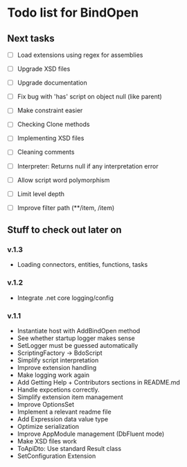 Todo list for BindOpen
====

## Next tasks

- [ ] Load extensions using regex for assemblies
- [ ] Upgrade XSD files
- [ ] Upgrade documentation

- [ ] Fix bug with 'has' script on object null (like parent)
- [ ] Make constraint easier
- [ ] Checking Clone methods
- [ ] Implementing XSD files
- [ ] Cleaning comments
- [ ] Interpreter: Returns null if any interpretation error
- [ ] Allow script word polymorphism
- [ ] Limit level depth
- [ ] Improve filter path (**/item, /item)

## Stuff to check out later on

### v.1.3
* Loading connectors, entities, functions, tasks

### v.1.2
* Integrate .net core logging/config

### v.1.1

* Instantiate host with AddBindOpen method
* See whether startup logger makes sense
* SetLogger must be guessed automatically
* ScriptingFactory -> BdoScript
* Simplify script interpretation
* Improve extension handling
* Make logging work again
* Add Getting Help + Contributors sections in README.md
* Handle expcetions correctly.
* Simplify extension item management
* Improve OptionsSet 
* Implement a relevant readme file
* Add Expression data value type
* Optimize serialization
* Improve AppModule management (DbFluent mode)
* Make XSD files work
* ToApiDto: Use standard Result class
* SetConfiguration Extension


